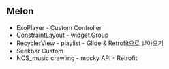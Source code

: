 ## Melon
+ ExoPlayer - Custom Controller
+ ConstraintLayout - widget.Group
+ RecyclerView - playlist - Glide & Retrofit으로 받아오기
+ Seekbar Custom
+ NCS_music crawling - mocky API - Retrofit
